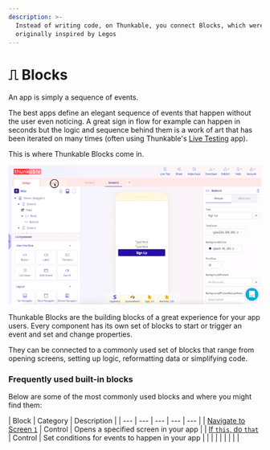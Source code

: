 ```yaml
---
description: >-
  Instead of writing code, on Thunkable, you connect Blocks, which were
  originally inspired by Legos
---
```


# ⎍ Blocks

An app is simply a sequence of events.

The best apps define an elegant sequence of events that happen without the user even noticing. A great sign in flow for example can happen in seconds but the logic and sequence behind them is a work of art that has been iterated on many times \(often using Thunkable's [Live Testing](../../3-live-test.md) app\). 

This is where Thunkable Blocks come in. 

![The Blocks screen can be found by clicking the Blocks tab on the upper left corner of the screen](../../../.gitbook/assets/ezgif.com-video-to-gif-33.gif)

Thunkable Blocks are the building blocks of a great experience for your app users. Every component has its own set of blocks to start or trigger an event and set and change properties.  

They can be connected to a commonly used set of blocks that range from opening screens, setting up logic, reformatting data or simplifying code. 

### Frequently used built-in blocks

Below are some of the most commonly used blocks and where you might find them:

| Block | Category | Description |
| --- | --- | --- | --- | --- |
| [Navigate to Screen `1`](control.md#open-a-screen) | Control | Opens a specified screen in your app |
| [If `this`, do `that`](control.md#if-this-do-that) | Control | Set conditions for events to happen in your app |
|  |  |  |
|  |  |  |





